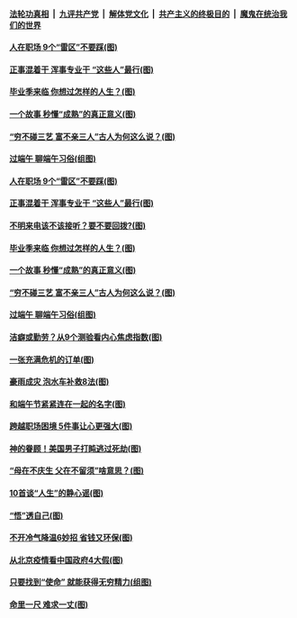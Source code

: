 

####  [法轮功真相](../../../../basic/blob/master/README.md?t=06262002) &nbsp;|&nbsp; [九评共产党](../../../../9ping.md/blob/master/README.md?t=06262002) &nbsp;|&nbsp; [解体党文化](../../../../jtdwh.md/blob/master/README.md?t=06262002)  &nbsp;|&nbsp; [共产主义的终极目的](../../../../gczydzjmd.md/blob/master/README.md?t=06262002) &nbsp;|&nbsp; [魔鬼在统治我们的世界](../../../../mgztzwmdsj.md/blob/master/README.md?t=06262002) 

#### [人在职场 9个“雷区”不要踩(图)](../pages/p8/937766.md?t=06262002) 

#### [正事混着干 浑事专业干 “这些人”最行(图)](../pages/p8/937732.md?t=06262002) 

#### [毕业季来临 你想过怎样的人生？(图)](../pages/p8/937661.md?t=06262002) 

#### [一个故事 秒懂“成熟”的真正意义(图)](../pages/p8/936405.md?t=06262002) 

#### [“穷不碰三艺 富不亲三人”古人为何这么说？(图)](../pages/p8/937602.md?t=06262002) 

#### [过端午 聊端午习俗(组图)](../pages/p8/937246.md?t=06262002) 

#### [人在职场 9个“雷区”不要踩(图)](../pages/p8/937766.md?t=06262002) 

#### [正事混着干 浑事专业干 “这些人”最行(图)](../pages/p8/937732.md?t=06262002) 

#### [不明来电该不该接听？要不要回拨?(图)](../pages/p8/936929.md?t=06262002) 

#### [毕业季来临 你想过怎样的人生？(图)](../pages/p8/937661.md?t=06262002) 

#### [一个故事 秒懂“成熟”的真正意义(图)](../pages/p8/936405.md?t=06262002) 

#### [“穷不碰三艺 富不亲三人”古人为何这么说？(图)](../pages/p8/937602.md?t=06262002) 

#### [过端午 聊端午习俗(组图)](../pages/p8/937246.md?t=06262002) 

#### [洁癖或勤劳？从9个测验看内心焦虑指数(图)](../pages/p8/937558.md?t=06262002) 

#### [一张充满危机的订单(图)](../pages/p8/936981.md?t=06262002) 

#### [豪雨成灾 泡水车补救8法(图)](../pages/p8/937526.md?t=06262002) 

#### [和端午节紧紧连在一起的名字(图)](../pages/p8/937448.md?t=06262002) 

#### [跨越职场困境 5件事让心更强大(图)](../pages/p8/937375.md?t=06262002) 

#### [神的眷顾！美国男子打盹逃过死劫(图)](../pages/p8/936985.md?t=06262002) 

#### [“母在不庆生 父在不留须”啥意思？(图)](../pages/p8/937234.md?t=06262002) 

#### [10首谈“人生”的静心谣(图)](../pages/p8/936965.md?t=06262002) 

#### [“悟”透自己(图)](../pages/p8/936972.md?t=06262002) 

#### [不开冷气降温6妙招 省钱又环保(图)](../pages/p8/937329.md?t=06262002) 

#### [从北京疫情看中国政府4大假(图)](../pages/p8/937196.md?t=06262002) 

#### [只要找到“使命” 就能获得无穷精力(组图)](../pages/p8/937159.md?t=06262002) 

#### [命里一尺 难求一丈(图)](../pages/p8/936782.md?t=06262002) 

